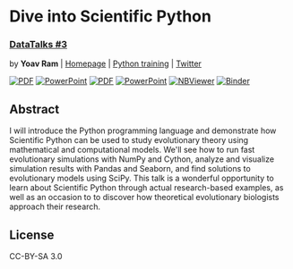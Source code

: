 # Dive into Scientific Python
### [DataTalks #3](https://www.meetup.com/DataHack/)

by **Yoav Ram** | [Homepage](http://www.yoavram.com) | [Python training](http://python.yoavram.com) | [Twitter](https://twitter.com/yoavram)

[![PDF](https://img.shields.io/badge/presentation-PDF-blue.svg)](https://github.com/yoavram/DataTalks2017/blob/master/presentation.pdf?raw=true)
[![PowerPoint](https://img.shields.io/badge/presentation-PowerPoint-red.svg)](https://github.com/yoavram/DataTalks2017/blob/master/presentation.pptx?raw=true)
[![PDF](https://img.shields.io/badge/appendix-PDF-yellow.svg)](https://github.com/yoavram/DataTalks2017/blob/master/appendix.pdf?raw=true)
[![PowerPoint](https://img.shields.io/badge/appendix-PowerPoint-brightgreen.svg)](https://github.com/yoavram/DataTalks2017/blob/master/appendix.pptx?raw=true)
[![NBViewer](https://img.shields.io/badge/notebook-nbviewer-green.svg)](http://nbviewer.jupyter.org/github/yoavram/DataTalks2017/tree/master/) [![Binder](https://img.shields.io/badge/notebook-binder-orange.svg)](http://mybinder.org/repo/yoavram/DataTalks2017)

## Abstract

I will introduce the Python programming language and demonstrate how Scientific Python can be used to study evolutionary theory using mathematical and computational models. We'll see how to run fast evolutionary simulations with NumPy and Cython, analyze and visualize simulation results with Pandas and Seaborn, and find solutions to evolutionary models using SciPy. This talk is a wonderful opportunity to learn about Scientific Python through actual research-based examples, as well as an occasion to to discover how theoretical evolutionary biologists approach their research.

## License

CC-BY-SA 3.0
